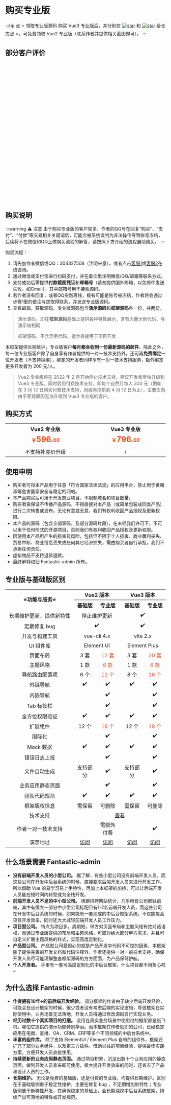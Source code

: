 # 购买专业版

:::tip 点 ⭐ 领取专业版源码
购买 Vue3 专业版后，并分别在 [![star](https://img.shields.io/github/stars/hooray/fantastic-admin?style=social)](https://github.com/hooray/fantastic-admin/stargazers) 和 [![star](https://gitee.com/hooray/fantastic-admin/badge/star.svg?theme=dark)](https://gitee.com/hooray/fantastic-admin/stargazers) 给仓库点 ⭐，可免费领取 Vue2 专业版（联系作者并提供相关截图即可）。
:::

## 部分客户评价

<div style="display: inline-flex; justify-content: center; align-content: center; width: 120px; height: 80px; margin: 14px;"><img :src="$withBase('/customer-1.png')" style="object-fit: contain;" /></div>
<div style="display: inline-flex; justify-content: center; align-content: center; width: 120px; height: 80px; margin: 14px;"><img :src="$withBase('/customer-2.png')" style="object-fit: contain;" /></div>
<div style="display: inline-flex; justify-content: center; align-content: center; width: 120px; height: 80px; margin: 14px;"><img :src="$withBase('/customer-3.png')" style="object-fit: contain;" /></div>
<div style="display: inline-flex; justify-content: center; align-content: center; width: 120px; height: 80px; margin: 14px;"><img :src="$withBase('/customer-4.png')" style="object-fit: contain;" /></div>
<div style="display: inline-flex; justify-content: center; align-content: center; width: 120px; height: 80px; margin: 14px;"><img :src="$withBase('/customer-5.png')" style="object-fit: contain;" /></div>
<div style="display: inline-flex; justify-content: center; align-content: center; width: 120px; height: 80px; margin: 14px;"><img :src="$withBase('/customer-6.png')" style="object-fit: contain;" /></div>
<div style="display: inline-flex; justify-content: center; align-content: center; width: 120px; height: 80px; margin: 14px;"><img :src="$withBase('/customer-7.png')" style="object-fit: contain;" /></div>
<div style="display: inline-flex; justify-content: center; align-content: center; width: 120px; height: 80px; margin: 14px;"><img :src="$withBase('/customer-8.png')" style="object-fit: contain;" /></div>
<div style="display: inline-flex; justify-content: center; align-content: center; width: 120px; height: 80px; margin: 14px;"><img :src="$withBase('/customer-9.png')" style="object-fit: contain;" /></div>
<div style="display: inline-flex; justify-content: center; align-content: center; width: 120px; height: 80px; margin: 14px;"><img :src="$withBase('/customer-10.png')" style="object-fit: contain;" /></div>
<div style="display: inline-flex; justify-content: center; align-content: center; width: 120px; height: 80px; margin: 14px;"><img :src="$withBase('/customer-11.png')" style="object-fit: contain;" /></div>
<div style="display: inline-flex; justify-content: center; align-content: center; width: 120px; height: 80px; margin: 14px;"><img :src="$withBase('/customer-12.png')" style="object-fit: contain;" /></div>

## 购买说明

:::warning ⚠️ 注意
由于购买专业版的客户较多，作者的QQ号在回复“购买”、“支付”、“付款”等交易相关关键词后，可能会被系统误判为非法操作导致账号冻结，后续将不在微信和QQ上做购买流程的解答，请按照下方介绍的流程自助购买。
:::

购买流程：

1. 请先加作者微信或QQ：304327508（注明来意），或者点击[客服1](https://wpa.qq.com/msgrd?v=3&uin=304327508&site=qq&menu=yes)或[客服2](https://wpa.qq.com/msgrd?v=3&uin=61830631&site=qq&menu=yes)在线咨询。
2. 通过微信或支付宝进行扫码支付，并在备注里注明微信/QQ/邮箱等联系方式。
3. 支付成功后需提供**付款截图凭证**和**邮箱号**（请勿提供国外邮箱，以免邮件发送失败，如Gmail），其中邮箱号用于接收源码。
4. 若作者没有回复，或者QQ突然离线，极有可能是账号被冻结，作者将会通过步骤1里的备注与您取得联系，并发送专业版源码。
5. 查看邮箱，获取源码。专业版源码包含**演示源码**和**框架源码**各一份，共两份。

> 演示源码，即在**框架源码**基础上提供各种特性展示，含有大量示例代码，与演示站相同
> 
> 框架源码，不含示例代码，适合直接用于项目开发

本框架提供长期维护，专业版客户**每月都会收到一份最新源码的邮件**。除此之外，每一位专业版客户除了自身享有作者提供的一对一技术支持外，还可再**免费绑定**一位开发者（不支持换绑），绑定的开发者同样享有一对一技术支持服务，额外绑定更多开发者为 200 元/人。

> Vue2 专业版将在 2022 年 2 月开始停止技术支持，建议开发者尽快升级到 Vue3 专业版。同时启用付费技术支持，即每个自然月每人 300 元（例如在 3 月 12 日购买付费技术支持，则服务提供到 4 月 12 日为止），主要面向由于客观原因无法升级到 Vue3 专业版的客户。

## 购买方式

<table style="display: table; margin: 1rem auto;">
	<tr>
		<th colspan="2" width="400" align="center">Vue2 专业版</th>
		<th colspan="2" width="400" align="center">Vue3 专业版</th>
	</tr>
	<tr>
		<td colspan="2" align="center"><b style="color: #ff4400;">￥<span style="font-size: 24px;">596.</span>00</b></td>
		<td colspan="2" align="center"><b style="color: #ff4400;">￥<span style="font-size: 24px;">796.</span>00</b></td>
	</tr>
	<tr>
		<td align="center">
			<img :src="$withBase('/qrcode-wechat-vue2.png')" />
		</td>
		<td align="center">
			<img :src="$withBase('/qrcode-alipay-vue2.png')" />
		</td>
		<td align="center">
			<img :src="$withBase('/qrcode-wechat-vue3.png')" />
		</td>
		<td align="center">
			<img :src="$withBase('/qrcode-alipay-vue3.png')" />
		</td>
	</tr>
	<tr>
		<td colspan="2" align="center">不支持补差价升级</td>
		<td colspan="2" align="center">/</td>
	</tr>
</table>

## 使用申明

- 购买者可将本产品用于任意「符合国家法律法规」的应用平台，禁止用于黄赌毒等危害国家安全与稳定的网站。
- 本产品购买后可用于开发商业项目，不限制域名和项目数量。
- 购买者需保证不传播产品源码，不得直接对本产品（或简单包装成同类产品）进行二次转售或发布。无论有意或无意，我们有权利收回产品授权及更新权限。
- 本产品的源码（包含全部源码，及部分源码片段），在未经我们许可下，不可以用于任何形式的开源项目，否则我们有权利收回产品授权及更新权限。
- 因使用本产品所产生的损害及风险，包括但不限于个人损害、商业赢利丧失、贸易中断、商业信息丢失或任何其它经济损失，需由购买者自行承担，我们不承担任何责任。
- 虚拟物品不支持退货退款。
- 最终解释权归 Fantastic-admin 所有。

## 专业版与基础版区别

<table style="display: table; margin: 1rem auto;">
	<tr>
		<th rowspan="2" width="200" align="center">⭐功能与服务⭐</th>
		<th colspan="2" width="400" align="center">Vue2 版本</th>
		<th colspan="2" width="400" align="center">Vue3 版本</th>
	</tr>
	<tr>
		<th align="center">基础版</th>
		<th align="center">专业版</th>
		<th align="center">基础版</th>
		<th align="center">专业版</th>
	</tr>
	<tr>
		<td align="center">长期维护更新，提供新特性</td>
		<td colspan="2" align="center">停止维护更新</td>
		<td colspan="2" align="center">✔️</td>
	</tr>
	<tr>
		<td align="center">定期修复 bug</td>
		<td colspan="2" align="center">✔️</td>
		<td colspan="2" align="center">✔️</td>
	</tr>
	<tr>
		<td align="center">开发与构建工具</td>
		<td colspan="2" align="center">vue-cli 4.x</td>
		<td colspan="2" align="center">vite 2.x</td>
	</tr>
	<tr>
		<td align="center">UI 组件库</td>
		<td colspan="2" align="center">Element UI</td>
		<td colspan="2" align="center">Element Plus</td>
	</tr>
	<tr>
		<td align="center">页面布局</td>
		<td align="center">3 套</td>
		<td align="center" style="color: #e34d22;">12 套</td>
		<td align="center">3 套</td>
		<td align="center" style="color: #e34d22;">20 套</td>
	</tr>
	<tr>
		<td align="center">主题风格</td>
		<td align="center">1 款</td>
		<td align="center" style="color: #e34d22;">6 款</td>
		<td align="center">1 款</td>
		<td align="center" style="color: #e34d22;">6 款</td>
	</tr>
	<tr>
		<td align="center">导航路由配置项</td>
		<td align="center">6 个</td>
		<td align="center" style="color: #e34d22;">12 个</td>
		<td align="center">8 个</td>
		<td align="center" style="color: #e34d22;">16 个</td>
	</tr>
	<tr>
		<td align="center">外链导航</td>
		<td align="center">✔️</td>
		<td align="center">✔️</td>
		<td align="center">✔️</td>
		<td align="center">✔️</td>
	</tr>
	<tr>
		<td align="center">内嵌导航</td>
		<td align="center"></td>
		<td align="center">✔️</td>
		<td align="center"></td>
		<td align="center">✔️</td>
	</tr>
	<tr>
		<td align="center">Tab 标签栏</td>
		<td align="center"></td>
		<td align="center">✔️</td>
		<td align="center"></td>
		<td align="center">✔️</td>
	</tr>
	<tr>
		<td align="center">全方位权限验证</td>
		<td align="center">✔️</td>
		<td align="center">✔️</td>
		<td align="center">✔️</td>
		<td align="center">✔️</td>
	</tr>
	<tr>
		<td align="center">扩展组件</td>
		<td align="center">12 个</td>
		<td align="center" style="color: #e34d22;">18 个</td>
		<td align="center">12 个</td>
		<td align="center" style="color: #e34d22;">18 个</td>
	</tr>
	<tr>
		<td align="center">国际化</td>
		<td align="center"></td>
		<td align="center">✔️</td>
		<td align="center"></td>
		<td align="center">✔️</td>
	</tr>
	<tr>
		<td align="center">Mock 数据</td>
		<td align="center">✔️</td>
		<td align="center">✔️</td>
		<td align="center">✔️</td>
		<td align="center">✔️</td>
	</tr>
	<tr>
		<td align="center">错误日志上报</td>
		<td align="center"></td>
		<td align="center">✔️</td>
		<td align="center"></td>
		<td align="center">✔️</td>
	</tr>
	<tr>
		<td align="center">文件自动生成</td>
		<td align="center">支持部分</td>
		<td align="center">✔️</td>
		<td align="center">支持部分</td>
		<td align="center">✔️</td>
	</tr>
	<tr>
		<td align="center">业务应用静态页面</td>
		<td align="center"></td>
		<td align="center">✔️</td>
		<td align="center"></td>
		<td align="center">✔️</td>
	</tr>
	<tr>
		<td align="center">团队代码规范</td>
		<td align="center">✔️</td>
		<td align="center">✔️</td>
		<td align="center">✔️</td>
		<td align="center">✔️</td>
	</tr>
	<tr>
		<td align="center">框架版权信息</td>
		<td align="center">需保留</td>
		<td align="center">可删除</td>
		<td align="center">需保留</td>
		<td align="center">可删除</td>
	</tr>
	<tr>
		<td align="center">技术支持</td>
		<td colspan="4" align="center">
			<a href="support">查看</a>
		</td>
	</tr>
	<tr>
		<td align="center">作者一对一技术支持</td>
		<td align="center"></td>
		<td align="center">需额外付费</td>
		<td align="center"></td>
		<td align="center">✔️</td>
	</tr>
	<tr>
		<td align="center">演示地址</td>
		<td align="center">
			<a href="vue2/basic" target="_blank">访问</a>
		</td>
		<td align="center">
			<a href="vue2/pro" target="_blank">访问</a>
		</td>
		<td align="center">
			<a href="vue3/basic" target="_blank">访问</a>
		</td>
		<td align="center">
			<a href="vue3/pro" target="_blank">访问</a>
		</td>
	</tr>
</table>

## 什么场景需要 Fantastic-admin

- **没有前端开发人员的小型公司。** 据了解，有些小型公司没有前端开发人员，而这些公司在开发中后台系统的时候，直接要求后端开发人员来进行开发工作。所以借助 Vue 的易学习易上手特性，再加上本框架的加持，可以让后端开发人员能在短时间内转型成为全栈开发。
- **前端开发人员不足的中小型公司。** 根据招聘网站统计，几乎所有公司都缺前端，其中有很大一部分中小型公司标配只有1-2名前端开发人员，而这些公司在开发中后台系统的时候，如果能有一套现成的中后台框架系统，不仅能提高项目开发效率，同时还大大减轻前端开发人员工作压力。
- **项目型公司。** 特点为项目多，周期短，甲方对页面布局和主题风格有绝对话语权，而通过专业版提供的布局和主题风格，可应对绝大部分甲方需求，并且可自定义扩展主题风格的样式，实现高度定制化。
- **产品型公司。** 产品型公司最担心的就是产品开发中代码不可控的因素，本框架除了提供完善的开发文档和代码注释外，作者还提供一对一的技术支持，确保开发人员尽可能理解整套框架源码的方方面面，为产品保驾护航。
- **个人开发者。** 手里有一套可高度定制化的中后台框架，什么项目都不用担心啦~

## 为什么选择 Fantastic-admin

- **作者拥有10年+的前后端开发经验。** 部分框架的作者由于缺少后端开发经验，可能会在设计框架的时候，很少或者没有考虑后端的实现逻辑，导致框架在实际使用中，业务场景无法落地，开发人员得通过修改源码自行实现业务。
- **经历过数十个真实项目的打磨。** 没用在真实业务场景中使用过的框架都是纸飞机，哪怕它提供的演示功能特别华丽。而本框架在作者就职的公司，已经稳定应用在电商、直播、OA、CRM、ERP等多个不同领域的中后台系统中。
- **丰富的组件库。** 除了支持 ElementUI / Element Plus 自带的组件外，框架还扩充了部分业务组件，以及第三方插件。借助以往的项目经验，提供最佳实践方案，方便开发人员直接使用。
- **持续更新的业务应用静态页面。** 通过项目积累，沉淀出数十个业务应用的静态页面，做到开发人员拿来即可使用，极大提升开发效率的同时，还省去了产品和设计人员的工作。
- **长期维护。** 无论是免费的基础版，还是付费的专业版，均提供长期维护。区别在于基础版侧重于稳定性维护，主要在修复 bug ，不定期增加新特性；专业版侧重于新特性开发，在确保稳定的基础上，会长期深挖中后台系统框架，持续产出可落地的特性或开发规范。